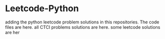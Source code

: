 # Leetcode-Python
adding the python leetcode problem solutions in this repositories. 
The code files are here.
all CTCI problems solutions are here.
some leetcode solutions are her

































































































































































































































































































































































































































































































































































































